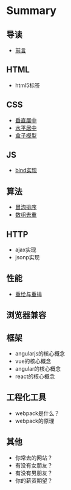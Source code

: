 # Summary

## 导读

* [前言](README.md)

## HTML

* html5标签

## CSS

* [垂直居中](css/chui-zhi-ju-zhong.md)
* [水平居中](css/shui-ping-ju-zhong.md)
* [盒子模型](css/he-zi-mo-xing.md)

## JS

* [bind实现](js/bindshi-xian.md)

## 算法

* [冒泡排序](/mao-pao-pai-xu.md)
* [数组去重](shu-zu-qu-zhong.md)

## HTTP

* ajax实现
* jsonp实现

## 性能

* [重绘与重排](xing-neng/zhong-hui-yu-zhong-pai.md)

## 浏览器兼容

## 框架

* angularjs的核心概念
* vue的核心概念
* angular的核心概念
* react的核心概念

## 工程化工具

* webpack是什么？
* webpack的原理

## 其他

* 你常去的网站？
* 有没有女朋友？
* 有没有男朋友？
* 你的薪资期望？

